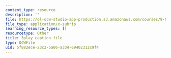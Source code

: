 ```yaml
---
content_type: resource
description: ''
file: https://ol-ocw-studio-app-production.s3.amazonaws.com/courses/9-04-sensory-systems-fall-2013/5f882ece23c25a06a33469402312c9f4_vPXTDpXwBs0.vtt
file_type: application/x-subrip
learning_resource_types: []
resourcetype: Other
title: 3play caption file
type: OCWFile
uid: 5f882ece-23c2-5a06-a334-69402312c9f4
---
```


